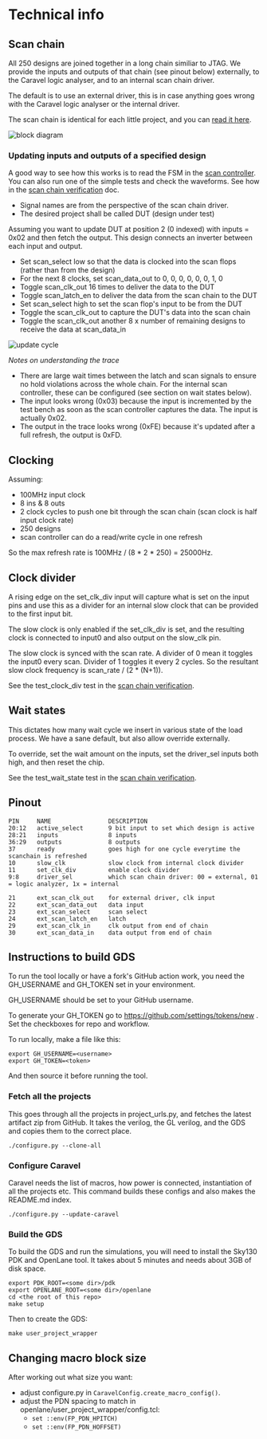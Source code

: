 # Technical info

## Scan chain

All 250 designs are joined together in a long chain similiar to JTAG. We provide the inputs and outputs of that chain (see pinout below) externally, to the Caravel logic analyser, and to an internal scan chain driver.

The default is to use an external driver, this is in case anything goes wrong with the Caravel logic analyser or the internal driver.

The scan chain is identical for each little project, and you can [read it here](https://github.com/mattvenn/wokwi-verilog-gds-test/blob/main/template/scan_wrapper.v).

![block diagram](pics/block_diagram.png)

### Updating inputs and outputs of a specified design

A good way to see how this works is to read the FSM in the [scan controller](verilog/rtl/scan_controller/scan_controller.v).
You can also run one of the simple tests and check the waveforms. See how in the [scan chain verification](verification.md) doc.

* Signal names are from the perspective of the scan chain driver.
* The desired project shall be called DUT (design under test)

Assuming you want to update DUT at position 2 (0 indexed) with inputs = 0x02 and then fetch the output.
This design connects an inverter between each input and output.

* Set scan_select low so that the data is clocked into the scan flops (rather than from the design)
* For the next 8 clocks, set scan_data_out to 0, 0, 0, 0, 0, 0, 1, 0
* Toggle scan_clk_out 16 times to deliver the data to the DUT
* Toggle scan_latch_en to deliver the data from the scan chain to the DUT
* Set scan_select high to set the scan flop's input to be from the DUT
* Toggle the scan_clk_out to capture the DUT's data into the scan chain
* Toggle the scan_clk_out another 8 x number of remaining designs to receive the data at scan_data_in

![update cycle](pics/update_cycle.png)

*Notes on understanding the trace*

* There are large wait times between the latch and scan signals to ensure no hold violations across the whole chain. For the internal scan controller, these can be configured (see section on wait states below).
* The input looks wrong (0x03) because the input is incremented by the test bench as soon as the scan controller captures the data. The input is actually 0x02.
* The output in the trace looks wrong (0xFE) because it's updated after a full refresh, the output is 0xFD.

## Clocking

Assuming:

* 100MHz input clock
* 8 ins & 8 outs
* 2 clock cycles to push one bit through the scan chain (scan clock is half input clock rate)
* 250 designs
* scan controller can do a read/write cycle in one refresh

So the max refresh rate is 100MHz / (8 * 2 * 250) = 25000Hz.

## Clock divider

A rising edge on the set_clk_div input will capture what is set on the input pins and use this as a divider for an internal slow clock that can be provided to the first input bit.

The slow clock is only enabled if the set_clk_div is set, and the resulting clock is connected to input0 and also output on the slow_clk pin.

The slow clock is synced with the scan rate. A divider of 0 mean it toggles the input0 every scan. Divider of 1 toggles it every 2 cycles.
So the resultant slow clock frequency is scan_rate / (2 * (N+1)).

See the test_clock_div test in the [scan chain verification](verification.md).

## Wait states

This dictates how many wait cycle we insert in various state
of the load process. We have a sane default, but also allow
override externally.

To override, set the wait amount on the inputs, set the driver_sel inputs both high, and then reset the chip.

See the test_wait_state test in the [scan chain verification](verification.md).

## Pinout

    PIN     NAME                DESCRIPTION
    20:12   active_select       9 bit input to set which design is active
    28:21   inputs              8 inputs
    36:29   outputs             8 outputs
    37      ready               goes high for one cycle everytime the scanchain is refreshed
    10      slow_clk            slow clock from internal clock divider
    11      set_clk_div         enable clock divider
    9:8     driver_sel          which scan chain driver: 00 = external, 01 = logic analyzer, 1x = internal

    21      ext_scan_clk_out    for external driver, clk input
    22      ext_scan_data_out   data input
    23      ext_scan_select     scan select
    24      ext_scan_latch_en   latch
    29      ext_scan_clk_in     clk output from end of chain
    30      ext_scan_data_in    data output from end of chain

## Instructions to build GDS

To run the tool locally or have a fork's GitHub action work, you need the GH_USERNAME and GH_TOKEN set in your environment.

GH_USERNAME should be set to your GitHub username.

To generate your GH_TOKEN go to https://github.com/settings/tokens/new . Set the checkboxes for repo and workflow.

To run locally, make a file like this:

    export GH_USERNAME=<username>
    export GH_TOKEN=<token>

And then source it before running the tool.

### Fetch all the projects

This goes through all the projects in project_urls.py, and fetches the latest artifact zip from GitHub. It takes the verilog, the GL verilog, and the GDS and copies 
them to the correct place.

    ./configure.py --clone-all

### Configure Caravel

Caravel needs the list of macros, how power is connected, instantiation of all the projects etc. This command builds these configs and also makes the README.md index.

    ./configure.py --update-caravel

### Build the GDS

To build the GDS and run the simulations, you will need to install the Sky130 PDK and OpenLane tool.
It takes about 5 minutes and needs about 3GB of disk space.

    export PDK_ROOT=<some dir>/pdk
    export OPENLANE_ROOT=<some dir>/openlane
    cd <the root of this repo>
    make setup 

Then to create the GDS:

    make user_project_wrapper

## Changing macro block size

After working out what size you want:

* adjust configure.py in `CaravelConfig.create_macro_config()`.
* adjust the PDN spacing to match in openlane/user_project_wrapper/config.tcl:
    * ```set ::env(FP_PDN_HPITCH)```
    * ```set ::env(FP_PDN_HOFFSET)```

